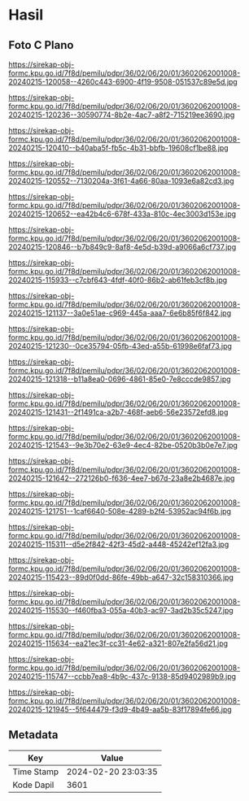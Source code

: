 # Hasil

## Foto C Plano

https://sirekap-obj-formc.kpu.go.id/7f8d/pemilu/pdpr/36/02/06/20/01/3602062001008-20240215-120058--4260c443-6900-4f19-9508-051537c89e5d.jpg

https://sirekap-obj-formc.kpu.go.id/7f8d/pemilu/pdpr/36/02/06/20/01/3602062001008-20240215-120236--30590774-8b2e-4ac7-a8f2-715219ee3690.jpg

https://sirekap-obj-formc.kpu.go.id/7f8d/pemilu/pdpr/36/02/06/20/01/3602062001008-20240215-120410--b40aba5f-fb5c-4b31-bbfb-19608cf1be88.jpg

https://sirekap-obj-formc.kpu.go.id/7f8d/pemilu/pdpr/36/02/06/20/01/3602062001008-20240215-120552--7130204a-3f61-4a66-80aa-1093e6a82cd3.jpg

https://sirekap-obj-formc.kpu.go.id/7f8d/pemilu/pdpr/36/02/06/20/01/3602062001008-20240215-120652--ea42b4c6-678f-433a-810c-4ec3003d153e.jpg

https://sirekap-obj-formc.kpu.go.id/7f8d/pemilu/pdpr/36/02/06/20/01/3602062001008-20240215-120846--b7b849c9-8af8-4e5d-b39d-a9066a6cf737.jpg

https://sirekap-obj-formc.kpu.go.id/7f8d/pemilu/pdpr/36/02/06/20/01/3602062001008-20240215-115933--c7cbf643-4fdf-40f0-86b2-ab61feb3cf8b.jpg

https://sirekap-obj-formc.kpu.go.id/7f8d/pemilu/pdpr/36/02/06/20/01/3602062001008-20240215-121137--3a0e51ae-c969-445a-aaa7-6e6b85f6f842.jpg

https://sirekap-obj-formc.kpu.go.id/7f8d/pemilu/pdpr/36/02/06/20/01/3602062001008-20240215-121230--0ce35794-05fb-43ed-a55b-61998e6faf73.jpg

https://sirekap-obj-formc.kpu.go.id/7f8d/pemilu/pdpr/36/02/06/20/01/3602062001008-20240215-121318--b11a8ea0-0696-4861-85e0-7e8cccde9857.jpg

https://sirekap-obj-formc.kpu.go.id/7f8d/pemilu/pdpr/36/02/06/20/01/3602062001008-20240215-121431--2f1491ca-a2b7-468f-aeb6-56e23572efd8.jpg

https://sirekap-obj-formc.kpu.go.id/7f8d/pemilu/pdpr/36/02/06/20/01/3602062001008-20240215-121543--9e3b70e2-63e9-4ec4-82be-0520b3b0e7e7.jpg

https://sirekap-obj-formc.kpu.go.id/7f8d/pemilu/pdpr/36/02/06/20/01/3602062001008-20240215-121642--272126b0-f636-4ee7-b67d-23a8e2b4687e.jpg

https://sirekap-obj-formc.kpu.go.id/7f8d/pemilu/pdpr/36/02/06/20/01/3602062001008-20240215-121751--1caf6640-508e-4289-b2f4-53952ac94f6b.jpg

https://sirekap-obj-formc.kpu.go.id/7f8d/pemilu/pdpr/36/02/06/20/01/3602062001008-20240215-115311--d5e2f842-42f3-45d2-a448-45242ef12fa3.jpg

https://sirekap-obj-formc.kpu.go.id/7f8d/pemilu/pdpr/36/02/06/20/01/3602062001008-20240215-115423--89d0f0dd-86fe-49bb-a647-32c158310366.jpg

https://sirekap-obj-formc.kpu.go.id/7f8d/pemilu/pdpr/36/02/06/20/01/3602062001008-20240215-115530--f460fba3-055a-40b3-ac97-3ad2b35c5247.jpg

https://sirekap-obj-formc.kpu.go.id/7f8d/pemilu/pdpr/36/02/06/20/01/3602062001008-20240215-115634--ea21ec3f-cc31-4e62-a321-807e2fa56d21.jpg

https://sirekap-obj-formc.kpu.go.id/7f8d/pemilu/pdpr/36/02/06/20/01/3602062001008-20240215-115747--ccbb7ea8-4b9c-437c-9138-85d9402989b9.jpg

https://sirekap-obj-formc.kpu.go.id/7f8d/pemilu/pdpr/36/02/06/20/01/3602062001008-20240215-121945--5f644479-f3d9-4b49-aa5b-83f17894fe66.jpg


## Metadata

| Key        | Value               |
| ---------- | ------------------- |
| Time Stamp | 2024-02-20 23:03:35 |
| Kode Dapil | 3601                |



